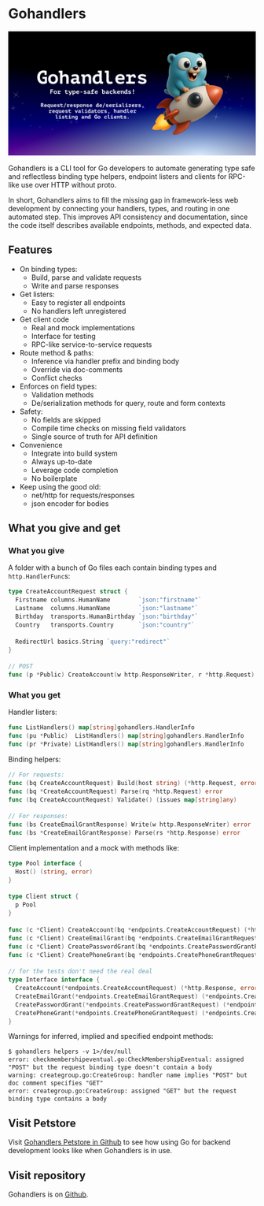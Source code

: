 # Gohandlers

<img src=".assets/card-github.png" style="width:min(100%, 640px)">

Gohandlers is a CLI tool for Go developers to automate generating type safe and reflectless binding type helpers, endpoint listers and clients for RPC-like use over HTTP without proto.

In short, Gohandlers aims to fill the missing gap in framework-less web development by connecting your handlers, types, and routing in one automated step. This improves API consistency and documentation, since the code itself describes available endpoints, methods, and expected data.

## Features

-   On binding types:
    -   Build, parse and validate requests
    -   Write and parse responses
-   Get listers:
    -   Easy to register all endpoints
    -   No handlers left unregistered
-   Get client code
    -   Real and mock implementations
    -   Interface for testing
    -   RPC-like service-to-service requests
-   Route method & paths:
    -   Inference via handler prefix and binding body
    -   Override via doc-comments
    -   Conflict checks
-   Enforces on field types:
    -   Validation methods
    -   De/serialization methods for query, route and form contexts
-   Safety:
    -   No fields are skipped
    -   Compile time checks on missing field validators
    -   Single source of truth for API definition
-   Convenience
    -   Integrate into build system
    -   Always up-to-date
    -   Leverage code completion
    -   No boilerplate
-   Keep using the good old:
    -   net/http for requests/responses
    -   json encoder for bodies

## What you give and get

### What you give

A folder with a bunch of Go files each contain binding types and `http.HandlerFunc`s:

```go
type CreateAccountRequest struct {
  Firstname columns.HumanName        `json:"firstname"`
  Lastname  columns.HumanName        `json:"lastname"`
  Birthday  transports.HumanBirthday `json:"birthday"`
  Country   transports.Country       `json:"country"`

  RedirectUrl basics.String `query:"redirect"`
}

// POST
func (p *Public) CreateAccount(w http.ResponseWriter, r *http.Request)
```

### What you get

Handler listers:

```go
func ListHandlers() map[string]gohandlers.HandlerInfo
func (pu *Public)  ListHandlers() map[string]gohandlers.HandlerInfo
func (pr *Private) ListHandlers() map[string]gohandlers.HandlerInfo
```

Binding helpers:

```go
// For requests:
func (bq CreateAccountRequest) Build(host string) (*http.Request, error)
func (bq *CreateAccountRequest) Parse(rq *http.Request) error
func (bq CreateAccountRequest) Validate() (issues map[string]any)

// For responses:
func (bs CreateEmailGrantResponse) Write(w http.ResponseWriter) error
func (bs *CreateEmailGrantResponse) Parse(rs *http.Response) error
```

Client implementation and a mock with methods like:

```go
type Pool interface {
  Host() (string, error)
}

type Client struct {
  p Pool
}

func (c *Client) CreateAccount(bq *endpoints.CreateAccountRequest) (*http.Response, error)
func (c *Client) CreateEmailGrant(bq *endpoints.CreateEmailGrantRequest) (*endpoints.CreateEmailGrantResponse, error)
func (c *Client) CreatePasswordGrant(bq *endpoints.CreatePasswordGrantRequest) (*endpoints.CreatePasswordGrantResponse, error)
func (c *Client) CreatePhoneGrant(bq *endpoints.CreatePhoneGrantRequest) (*endpoints.CreatePhoneGrantResponse, error)

// for the tests don't need the real deal
type Interface interface {
  CreateAccount(*endpoints.CreateAccountRequest) (*http.Response, error)
  CreateEmailGrant(*endpoints.CreateEmailGrantRequest) (*endpoints.CreateEmailGrantResponse, error)
  CreatePasswordGrant(*endpoints.CreatePasswordGrantRequest) (*endpoints.CreatePasswordGrantResponse, error)
  CreatePhoneGrant(*endpoints.CreatePhoneGrantRequest) (*endpoints.CreatePhoneGrantResponse, error)
}
```

Warnings for inferred, implied and specified endpoint methods:

```
$ gohandlers helpers -v 1>/dev/null
error: checkmembershipeventual.go:CheckMembershipEventual: assigned "POST" but the request binding type doesn't contain a body
warning: creategroup.go:CreateGroup: handler name implies "POST" but doc comment specifies "GET"
error: creategroup.go:CreateGroup: assigned "GET" but the request binding type contains a body
```

## Visit Petstore

Visit [Gohandlers Petstore in Github](https://github.com/ufukty/gohandlers-petstore) to see how using Go for backend development looks like when Gohandlers is in use.

## Visit repository

Gohandlers is on <a href="https://github.com/ufukty/gohandlers?utm_source=gohandlers.pages.dev" target="_blank">Github</a>.
